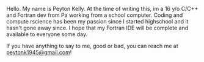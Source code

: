 Hello. My name is Peyton Kelly. At the time of writing this, im a 16 y/o C/C++ and Fortran dev from Pa working from a school computer.
Coding and compute rscience has been my passion since I started highschool and it hasn't gone away since. I hope that my Fortran IDE will be complete and
available to everyone some day.

If you have anything to say to me, good or bad, you can reach me at peytonk1945@gmail.com!

<!---
peytonk132/peytonk132 is a ✨ special ✨ repository because its `README.md` (this file) appears on your GitHub profile.
You can click the Preview link to take a look at your changes.
--->
